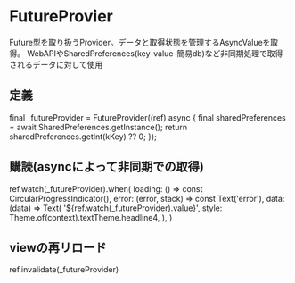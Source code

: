 # FutureProvier
Future型を取り扱うProvider。データと取得状態を管理するAsyncValueを取得。
WebAPIやSharedPreferences(key-value-簡易db)など非同期処理で取得されるデータに対して使用

## 定義
final _futureProvider = FutureProvider((ref) async {
final sharedPreferences = await SharedPreferences.getInstance();
return sharedPreferences.getInt(kKey) ?? 0;
});

## 購読(asyncによって非同期での取得)
ref.watch(_futureProvider).when(
loading: () => const CircularProgressIndicator(),
error: (error, stack) => const Text('error'),
data: (data) => Text(
'${ref.watch(_futureProvider).value}',
style: Theme.of(context).textTheme.headline4,
),
)

## viewの再リロード
ref.invalidate(_futureProvider)
